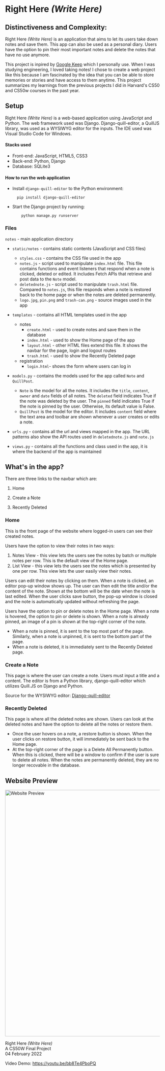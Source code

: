 
# Right Here *(Write Here)*

## Distinctiveness and Complexity:

Right Here *(Write Here)* is an application that aims to let its users take down notes and save them. This app can also be used as a personal diary. Users have the option to pin their most important notes and delete the notes that have no use anymore.

This project is inpired by [Google Keep](https://keep.google.com/) which I personally use. When I was studying engineering, I loved taking notes! I chose to create a web project like this because I am fascinated by the idea that you can be able to store memories or stories and have access to them anytime. This project summarizes my learnings from the previous projects I did in Harvard's CS50 and CS50w courses in the past year. 

## Setup

Right Here *(Write Here)* is a web-based application using JavaScript and Python. The web framework used was Django. Django-quill-editor, a QuillJS library, was used as a WYSIWYG editor for the inputs. The IDE used was Visual Studio Code for Windows.
#### Stacks used

 - Front-end: JavaScript, HTML5, CSS3 
 - Back-end: Python, Django
 - Database: SQLite3

#### How to run the web application

 - Install `django-quill-editor` to the Python environment:

		 pip install django-quill-editor
		 

 - Start the Django project by running:
 

		   python manage.py runserver
		   
### Files

 `notes` - main application directory

 -   `static/notes` - contains static contents (JavaScript and CSS files)
		- `styles.css` - contains the CSS file used in the app
		- `notes.js` - script used to manipulate `index.html` file. This file contains functions and event listeners that respond when a note is clicked, deleted or edited. It includes Fetch APIs that retrieve and post data to the `Note` model.
		- `deletednote.js` - script used to manipulate `trash.html` file. Compared to `notes.js`, this file responds when a note is restored back to the home page or when the notes are deleted permanently.
		- `logo.jpg`, `pin.png` and `trash-can.png` - source images used in the app
		
 -   `templates` - contains all HTML templates used in the app
		- notes 
			- `create.html` - used to create notes and save them in the database
			- `index.html` - used to show the Home page of the app
			- `layout.html` - other HTML files extend this file. It shows the navbar for the page, login and logout routes
			- `trash.html` - used to show the Recently Deleted page
		- registration
			- `login.html`- shows the form where users can log in

 - `models.py` - contains the models used for the app called `Note` and `QuillPost`. 
	 - `Note` is the model for all the notes. It includes the `title`, `content`, `owner` and `date` fields of all notes. The `deleted` field indicates True if the note was deleted by the user. The `pinned` field indicates True if the note is pinned by the user. Otherwise, its default value is False.
 	 - `QuillPost` is the model for the editor. It includes `content` field where the text area and toolbar are shown whenever a user creates or edits a note.
 	 
 - `urls.py` - contains all the url and views mapped in the app. The URL patterns also show the API routes used in `deletednote.js` and `note.js`
 - `views.py` - contains all the functions and class used in the app, it is where the backend of the app is maintained

## What's in the app?

There are three links to the navbar which are:

1. Home

2. Create a Note

3. Recently Deleted

 

### Home

This is the front page of the website where logged-in users can see their created notes. 

Users have the option to view their notes in two ways:

 1. Notes View  - this view lets the users see the notes by batch or multiple notes per row. This is the default view of the Home page.
 2. List View - this view lets the users see the notes which is presented by one per row. This view lets the user easily view their notes.
 
Users can edit their notes by clicking on them. When a note is clicked, an editor pop-up window shows up. The user can then edit the title and/or the content of the note. Shown at the bottom will be the date when the note is last edited. When the user clicks save button, the pop-up window is closed and the note is automatically updated without refreshing the page.

Users have the option to pin or delete notes in the Home page. When a note is hovered, the option to pin or delete is shown. When a note is already pinned, an image of a pin is shown at the top-right corner of the note.
 - When a note is pinned, it is sent to the top most part of the page. Similarly, when a note is unpinned, it is sent to the bottom part of the page.
 - When a note is deleted, it is immediately sent to the Recently Deleted page.


### Create a Note

This page is where the user can create a note. Users must input a title and a content. The editor is from a Python library, django-quill-editor which utilizes Quill.JS on Django and Python. 

  Source for the WYSIWYG  editor: [Django-quill-editor](https://github.com/LeeHanYeong/django-quill-editor)

### Recently Deleted

This page is where all the deleted notes are shown. Users can look at the deleted notes and have the option to delete all the notes or restore them. 
 - Once the user hovers on a note, a restore button is shown. When the
   user clicks on restore button, it will immediately be sent back to the Home page.
 - At the top-right corner of the page is a Delete All Permanently button. When this is clicked, there will be a window to confirm if the user is sure to delete all notes. When the notes are permanently deleted, they are no longer recovable in the database.

## Website Preview


<img  src="https://res.cloudinary.com/dm5pq9l7b/image/upload/v1658152612/Write_Here_kou1fq.png"  width="800"  height="auto" alt="Website Preview" />


Right Here *(Write Here)*  
A CS50W Final Project  
04 February 2022

Video Demo: <https://youtu.be/bb8Te4PboPQ>